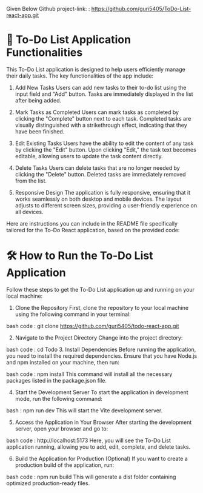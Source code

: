 Given Below Github project-link:
 : https://github.com/guri5405/ToDo-List-react-app.git


# 📝 To-Do List Application Functionalities
This To-Do List application is designed to help users efficiently manage their daily tasks. The key functionalities of the app include:

1. Add New Tasks
Users can add new tasks to their to-do list using the input field and "Add" button.
Tasks are immediately displayed in the list after being added.

2. Mark Tasks as Completed
Users can mark tasks as completed by clicking the "Complete" button next to each task.
Completed tasks are visually distinguished with a strikethrough effect, indicating that they have been finished.

3. Edit Existing Tasks
Users have the ability to edit the content of any task by clicking the "Edit" button.
Upon clicking "Edit," the task text becomes editable, allowing users to update the task content directly.

4. Delete Tasks
Users can delete tasks that are no longer needed by clicking the "Delete" button.
Deleted tasks are immediately removed from the list.

5. Responsive Design
The application is fully responsive, ensuring that it works seamlessly on both desktop and mobile devices.
The layout adjusts to different screen sizes, providing a user-friendly experience on all devices.


Here are instructions you can include in the README file specifically tailored for the To-Do React application, based on the provided code:

# 🛠️ How to Run the To-Do List Application
Follow these steps to get the To-Do List application up and running on your local machine:

1. Clone the Repository
First, clone the repository to your local machine using the following command in your terminal:

bash code : git clone https://github.com/guri5405/todo-react-app.git

2. Navigate to the Project Directory
Change into the project directory:

bash code : cd Todo
3. Install Dependencies
Before running the application, you need to install the required dependencies. Ensure that you have Node.js and npm installed on your machine, then run:

bash code : npm install
This command will install all the necessary packages listed in the package.json file.

4. Start the Development Server
To start the application in development mode, run the following command:

bash : npm run dev
This will start the Vite development server.

5. Access the Application in Your Browser
After starting the development server, open your browser and go to:

bash code  : http://localhost:5173
Here, you will see the To-Do List application running, allowing you to add, edit, complete, and delete tasks.

6. Build the Application for Production (Optional)
If you want to create a production build of the application, run:

bash code  : npm run build
This will generate a dist folder containing optimized production-ready files.